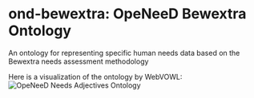 # ond-bewextra: OpeNeeD Bewextra Ontology
An ontology for representing specific human needs data based on the Bewextra needs assessment methodology 

Here is a visualization of the ontology by WebVOWL:
![OpeNeeD Needs Adjectives Ontology](https://cdn.rawgit.com/openeed/ond-bewextra/1ef7966/ond-bewextra.svg)
